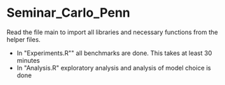 # Seminar_Carlo_Penn

Read the file main to import all libraries and necessary functions from the helper files.
- In "Experiments.R"" all benchmarks are done. This takes at least 30 minutes
- In "Analysis.R" exploratory analysis and analysis of model choice is done

